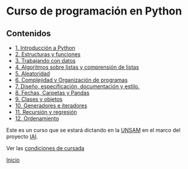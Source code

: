 # Curso de programación en Python

## Contenidos

* [1. Introducción a Python](01_Introduccion/00_Resumen.md)
* [2. Estructuras y funciones](02_Estructuras_y_Funciones/00_Resumen.md)
* [3. Trabajando con datos](03_Datos/00_Resumen.md)
* [4. Algoritmos sobre listas y comprensión de listas](04_Listas_y_Listas/00_Resumen.md)
* [5. Aleatoridad](05_Random_Plt_Dbg/00_Resumen.md)
* [6. Complejidad y Organización de programas](06_Organización_y_Complejidad/00_Resumen.md)
* [7. Diseño, especificación, documentación y estilo.](07_Plt_Especificacion_y_Documentacion/00_Resumen.md)
* [8. Fechas, Carpetas y Pandas](08_Fechas_Carpetas_y_Pandas/00_Resumen.md)
* [9. Clases y objetos](09_Clases_y_Objetos/00_Resumen.md)
* [10. Generadores e iteradores](10_Generadores_e_Iteradores/00_Resumen.md)
* [11. Recursión y regresión](11_Recursion/00_Resumen.md)
* [12. Ordenamiento](12_Ordenamiento/00_Resumen.md)


Este es un curso que se estará dictando en la [UNSAM](https://www.unsam.edu.ar/) en el marco del proyecto [IAI](http://noticias.unsam.edu.ar/2019/09/16/la-unsam-piensa-la-inteligencia-artificial-interdisciplinaria/).

Ver las [condiciones de cursada](Cursada.md) 

[Inicio](README.md) 
